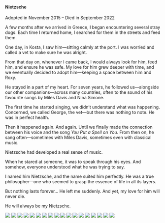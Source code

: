 <h4>Nietzsche</h4>

Adopted in November 2015 – Died in September 2022

A few months after we arrived in Greece, I began encountering several stray dogs. Each time I returned home, I searched for them in the streets and feed them.

One day, in Kosta, I saw him—sitting calmly at the port. I was worried and called a vet to make sure he was alright.

From that day on, whenever I came back, I would always look for him, feed him, and ensure he was safe. My love for him grew deeper with time, and we eventually decided to adopt him—keeping a space between him and Roxy.

He stayed in a part of my heart. For seven years, he followed us—alongside our other companions—across many countries, often to the sound of his favourite songs by Miles Davis and Nina Simone.

The first time he started singing, we didn’t understand what was happening. Concerned, we called George, the vet—but there was nothing to note. He was in perfect health.

Then it happened again. And again. Until we finally made the connection between his voice and the song _You Put a Spell on You_. From then on, he sang often—sometimes with Miles Davis, sometimes even with classical music.

Nietzsche had developed a real sense of music.

When he stared at someone, it was to speak through his eyes. And somehow, everyone understood what he was trying to say.

I named him Nietzsche, and the name suited him perfectly. He was a true philosopher—one who seemed to grasp the essence of life in all its layers.

But nothing lasts forever… He left me suddenly. And yet, my love for him will never die.

He will always be my Nietzsche.


![](49.JPG)
![](50.JPG)
![](51.JPG)
![](52.JPG)
![](53.JPG)
![](54.JPG)
![](55.JPG)
![](56.JPG)
![](57.JPG)
![](58.JPG)
![](59.JPG)
![](60.JPG)
![](61.JPG)
![](62.JPG)
![](63.JPG)
![](64.JPG)
![](65.JPG)
![](66.JPG)
<p></p>
